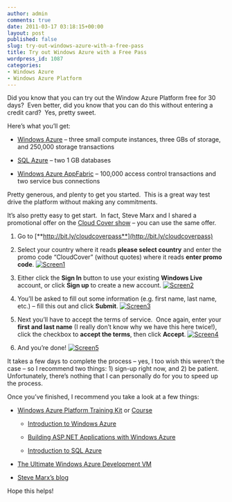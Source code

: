 ```yaml
---
author: admin
comments: true
date: 2011-03-17 03:18:15+00:00
layout: post
published: false
slug: try-out-windows-azure-with-a-free-pass
title: Try out Windows Azure with a Free Pass
wordpress_id: 1087
categories:
- Windows Azure
- Windows Azure Platform
---
```


Did you know that you can try out the Window Azure Platform free for 30 days?  Even better, did you know that you can do this without entering a credit card?  Yes, pretty sweet.

Here’s what you’ll get:



	
  * [Windows Azure](http://www.microsoft.com/windowsazure/) – three small compute instances, three GBs of storage, and 250,000 storage transactions

	
  * [SQL Azure](http://www.microsoft.com/en-us/sqlazure/default.aspx) – two 1 GB databases

	
  * [Windows Azure AppFabric](http://www.microsoft.com/windowsazure/appfabric/overview/default.aspx) – 100,000 access control transactions and two service bus connections


Pretty generous, and plenty to get you started.  This is a great way test drive the platform without making any commitments.

It’s also pretty easy to get start.  In fact, Steve Marx and I shared a promotional offer on the [Cloud Cover show](http://channel9.msdn.com/Shows/Cloud+Cover) – you can use the same offer.



	
  1. Go to [**http://bit.ly/cloudcoverpass**](http://bit.ly/cloudcoverpass)

	
  2. Select your country where it reads **please select country** and enter the promo code “CloudCover” (without quotes) where it reads **enter promo code**.
[![Screen1](https://wadewegner.blob.core.windows.net/wordpress/2011/03/Screen1_thumb.png)](https://wadewegner.blob.core.windows.net/wordpress/2011/03/Screen1.png)

	
  3. Either click the **Sign In** button to use your existing **Windows Live** account, or click **Sign up** to create a new account.
[![Screen2](https://wadewegner.blob.core.windows.net/wordpress/2011/03/Screen2_thumb.png)](https://wadewegner.blob.core.windows.net/wordpress/2011/03/Screen2.png)

	
  4. You’ll be asked to fill out some information (e.g. first name, last name, etc.) – fill this out and click **Submit**.
[![Screen3](https://wadewegner.blob.core.windows.net/wordpress/2011/03/Screen3_thumb1.png)](https://wadewegner.blob.core.windows.net/wordpress/2011/03/Screen31.png)

	
  5. Next you’ll have to accept the terms of service.  Once again, enter your **first and last name** (I really don’t know why we have this here twice!), click the checkbox to **accept the terms**, then click **Accept**.
[![Screen4](https://wadewegner.blob.core.windows.net/wordpress/2011/03/Screen4_thumb.png)](https://wadewegner.blob.core.windows.net/wordpress/2011/03/Screen4.png)

	
  6. And you’re done!
[![Screen5](https://wadewegner.blob.core.windows.net/wordpress/2011/03/Screen5_thumb.png)](https://wadewegner.blob.core.windows.net/wordpress/2011/03/Screen5.png)


It takes a few days to complete the process – yes, I too wish this weren’t the case – so I recommend two things: 1) sign-up right now, and 2) be patient.  Unfortunately, there’s nothing that I can personally do for you to speed up the process.

Once you’ve finished, I recommend you take a look at a few things:

	
  * [Windows Azure Platform Training Kit](http://www.microsoft.com/downloads/en/details.aspx?FamilyID=413E88F8-5966-4A83-B309-53B7B77EDF78&displaylang=en) or [Course](http://msdn.microsoft.com/en-us/wazplatformtrainingcourse.aspx)

	
    * [Introduction to Windows Azure](http://msdn.microsoft.com/en-us/WAZPlatformTrainingCourse_IntroToWindowsAzureLabVS2010)

	
    * [Building ASP.NET Applications with Windows Azure](http://msdn.microsoft.com/en-us/WAZPlatformTrainingCourse_BuildingASPNETApplicationswithWindowsAzure)

	
    * [Introduction to SQL Azure](http://msdn.microsoft.com/en-us/WAZPlatformTrainingCourse_IntroToSQLAzureForVS2010Developers)




	
  * [The Ultimate Windows Azure Development VM](http://blog.syntaxc4.net/post/2011/02/20/The-Ultimate-Windows-Azure-Development-VM.aspx)

	
  * [Steve Marx’s blog](http://blog.smarx.com/)


Hope this helps!
